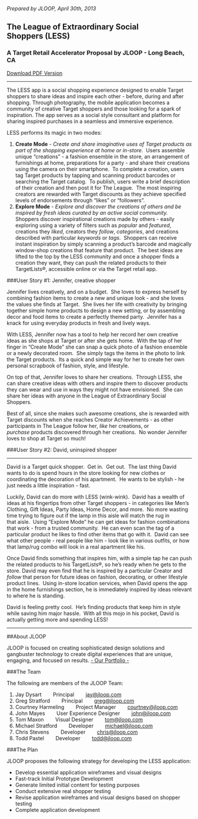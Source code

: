 *Prepared by JLOOP, April 30th, 2013*
## The League of Extraordinary Social Shoppers (LESS)  
### A Target Retail Accelerator Proposal by JLOOP - Long Beach, CA
[Download PDF Version](jloop_README.pdf)

* * * * *

The LESS app is a social shopping experience designed to enable Target
shoppers to share ideas and inspire each other - before, during and
after shopping. Through photography, the mobile application becomes a
community of creative Target shoppers and those looking for a spark of
inspiration. The app serves as a social style consultant and platform
for sharing inspired purchases in a seamless and immersive experience.  

LESS performs its magic in two modes:

1.  **Create Mode** - *Create and share imaginative uses of Target products
    as part of the shopping experience at home or in-store.*  Users
    assemble unique “creations” - a fashion ensemble in the store, an
    arrangement of furnishings at home, preparations for a party - and
    share their creations using the camera on their smartphone.  To
    complete a creation, users tag Target products by tapping and
    scanning product barcodes or searching the Target catalog.  To
    publish, users write a brief description of their creation and then
    post it for The League.  The most inspiring creators are rewarded
    with Target discounts as they achieve specified levels of
    endorsements through “likes” or “followers”.
2.  **Explore Mode** - *Explore and discover the creations of others and be
    inspired by fresh ideas curated by an active social community.*
    Shoppers discover inspirational creations made by others - easily
    exploring using a variety of filters such as *popular* and *featured*,
    creations they *liked*, creators they *follow*, *categories*, and
    creations described with particular *keywords* or *tags*.  Shoppers can
    receive instant inspiration by simply scanning a product’s barcode
    and magically window-shop creations that feature that product.  The
    best ideas are lifted to the top by the LESS community and once a
    shopper finds a creation they want, they can push the related
    products to their TargetLists®, accessible online or via the Target
    retail app.  
  
###User Story \#1: Jennifer, creative shopper

Jennifer lives creatively, and on a budget.  She loves to express
herself by combining fashion items to create a new and unique look - and
she loves the values she finds at Target.  She lives her life with
creativity by bringing together simple home products to design a new
setting, or by assembling decor and food items to create a perfectly
themed party.  Jennifer has a knack for using everyday products in fresh
and lively ways.

With LESS, Jennifer now has a tool to help her record her own creative
ideas as she shops at Target or after she gets home.  With the tap of
her finger in “Create Mode” she can snap a quick photo of a fashion
ensemble or a newly decorated room.  She simply tags the items in the
photo to link the Target products.  Its a quick and simple way for her
to create her own personal scrapbook of fashion, style, and lifestyle.  

On top of that, Jennifer loves to share her creations.  Through LESS,
she can share creative ideas with others and inspire them to discover
products they can wear and use in ways they might not have envisioned.
 She can share her ideas with anyone in the League of Extraordinary
Social Shoppers.  

Best of all, since she makes such awesome creations, she is rewarded
with Target discounts when she reaches Creator Achievements - as other
participants in The League follow her, *like* her creations, or
*purchase* products discovered through her creations.  No wonder Jennifer
loves to shop at Target so much!

###User Story \#2: David, uninspired shopper

-----------------------------------------

David is a Target quick shopper.  Get in.  Get out.  The last thing
David wants to do is spend hours in the store looking for new clothes or
coordinating the decoration of his apartment.  He wants to be stylish -
he just needs a little inspiration - fast.

Luckily, David can do more with LESS (wink-wink).  David has a wealth of
ideas at his fingertips from other Target shoppers - in categories like
Men’s Clothing, Gift Ideas, Party Ideas, Home Decor, and more.  No more
wasting time trying to figure out if the lamp in this aisle will match
the rug in that aisle.  Using “Explore Mode” he can get ideas for
fashion combinations that work - from a trusted community.  He can even
scan the tag of a particular product he likes to find other items that
go with it.  David can see what other people - real people like him -
look like in various outfits, or how that lamp/rug combo will look in a
real apartment like his.

Once David finds something that inspires him, with a simple tap he can
push the related products to his TargetLists®, so he’s ready when he
gets to the store. David may even find that he is inspired by a
particular Creator and *follow* that person for future ideas on fashion,
decorating, or other lifestyle product lines.  Using in-store location
services, when David opens the app in the home furnishings section, he
is immediately inspired by ideas relevant to where he is standing.

David is feeling pretty cool.  He’s finding products that keep him in
style while saving him major hassle.  With all this mojo in his pocket,
David is actually getting more and spending LESS!

* * * * *

##About JLOOP

JLOOP is focused on creating sophisticated design solutions and
gangbuster technology to create digital experiences that are unique,
engaging, and focused on results. [- Our Portfolio -](http://jloop.com/#/portfolio)

###The Team

The following are members of the JLOOP Team:

1.  Jay
    Dysart        Principal        [jay@jloop.com](mailto:jay@jloop.com)
2.  Greg
    Stratford        Principal        [greg@jloop.com](mailto:greg@jloop.com)
3.  Courtney Harmeling        Project
    Manager        [courtney@jloop.com](mailto:courtney@jloop.com)
4.  John Mayes        User Experience
    Designer        [john@jloop.com](mailto:john@jloop.com)
5.  Tom Maxon        Visual
    Designer        [tom@jloop.com](mailto:tom@jloop.com)
6.  Michael
    Stratford        Developer        [michael@jloop.com](mailto:michael@jloop.com)
7.  Chris
    Stevens        Developer        [chris@jloop.com](mailto:chris@jloop.com)
8.  Todd
    Pastel        Developer        [todd@jloop.com](mailto:todd@jloop.com) 

###The Plan

JLOOP proposes the following strategy for developing the LESS
application:

-  Develop essential application wireframes and visual designs
-  Fast-track Initial Prototype Development
-  Generate limited initial content for testing purposes
-  Conduct extensive real shopper testing
-  Revise application wireframes and visual designs based on shopper
    testing
-  Complete application development

